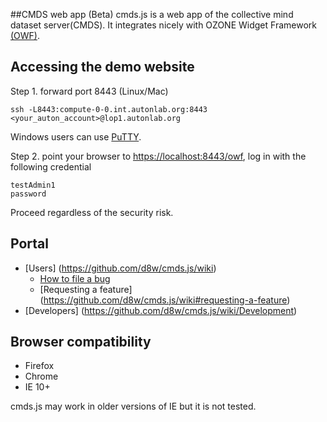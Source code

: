 ##CMDS web app (Beta)
cmds.js is a web app of the collective mind dataset server(CMDS). It integrates nicely with OZONE Widget Framework [(OWF)](http://www.ozoneplatform.org/).

## Accessing the demo website
Step 1. forward port 8443 (Linux/Mac)

```ssh -L8443:compute-0-0.int.autonlab.org:8443 <your_auton_account>@lop1.autonlab.org```

Windows users can use [PuTTY](https://github.com/d8w/cmds.js/wiki#windows).

Step 2. point your browser to [https://localhost:8443/owf](https://localhost:8443/owf), log in with the following credential
```
testAdmin1
password
```
Proceed regardless of the security risk.

## Portal
* [Users] (https://github.com/d8w/cmds.js/wiki)
  * [How to file a bug](https://github.com/d8w/cmds.js/wiki#how-to-file-a-bug)
  * [Requesting a feature] (https://github.com/d8w/cmds.js/wiki#requesting-a-feature)
* [Developers] (https://github.com/d8w/cmds.js/wiki/Development)

## Browser compatibility
* Firefox
* Chrome
* IE 10+

cmds.js may work in older versions of IE but it is not tested.

